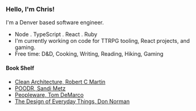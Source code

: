 ### Hello, I'm Chris!

I'm a Denver based software engineer. 

- Node . TypeScript . React . Ruby
- I'm currently working on code for TTRPG tooling, React projects, and gaming.
- Free time: D&D, Cooking, Writing, Reading, Hiking, Gaming

#### Book Shelf

- [Clean Architecture, Robert C Martin](https://www.goodreads.com/book/show/18043011-clean-architecture)
- [POODR, Sandi Metz](https://www.goodreads.com/book/show/13507787-practical-object-oriented-design-in-ruby)
- [Peopleware, Tom DeMarco](https://www.goodreads.com/book/show/67825.Peopleware)
- [The Design of Everyday Things, Don Norman](https://www.goodreads.com/book/show/840.The_Design_of_Everyday_Things)
